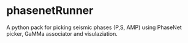 # phasenetRunner
A python pack for picking seismic phases (P,S, AMP) using PhaseNet picker, GaMMa associator and visulaziation.

